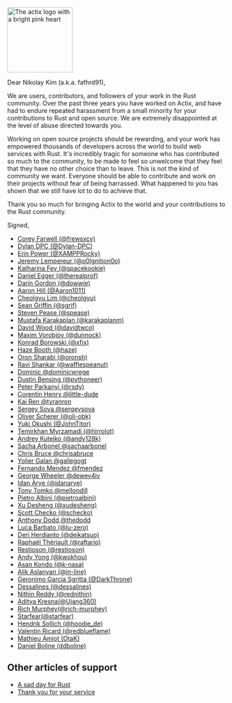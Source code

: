 <img src="./actix-heart.png" width=150 alt="The actix logo with a bright pink heart">

Dear Nikolay Kim (a.k.a. fafhrd91),

We are users, contributors, and followers of your work in the Rust community. Over the past three years you have worked on Actix, and have had to endure repeated harassment from a small minority for your contributions to Rust and open source. We are extremely disappointed at the level of abuse directed towards you.

Working on open source projects should be rewarding, and your work has empowered thousands of developers across the world to build web services with Rust. It's incredibly tragic for someone who has contributed so much to the community, to be made to feel so unwelcome that they feel that they have no other choice than to leave. This is not the kind of community we want. Everyone should be able to contribute and work on their projects without fear of being harrassed. What happened to you has shown that we still have lot to do to achieve that.

Thank you so much for bringing Actix to the world and your contributions to the Rust community.

Signed,

* [Corey Farwell (@frewsxcv)](https://rwell.org)
* [Dylan DPC (@Dylan-DPC)](https://github.com/Dylan-DPC)
* [Erin Power (@XAMPPRocky)](https://github.com/XAMPPRocky)
* [Jeremy Lempereur (@o0Ignition0o)](https://github.com/o0Ignition0o)
* [Katharina Fey (@spacekookie)](https://spacekookie.de)
* [Daniel Egger (@therealprof)](https://github.com/therealprof)
* [Darin Gordon (@dowwie)](https://github.com/Dowwie)
* [Aaron Hill (@Aaron1011)](https://github.com/Aaron1011)
* [Cheolgyu Lim (@cheolgyu)](https://github.com/cheolgyu)
* [Sean Griffin (@sgrif)](https://github.com/sgrif)
* [Steven Pease (@spease)](https://github.com/spease)
* [Mustafa Karakaplan (@karakaplanm)](https://github.com/karakaplanm)
* [David Wood (@davidtwco)](https://github.com/davidtwco)
* [Maxim Vorobjov (@dunnock)](https://github.com/dunnock)
* [Konrad Borowski (@xfix)](https://github.com/xfix)
* [Haze Booth (@haze)](https://github.com/haze)
* [Oron Sharabi (@oronsh)](https://github.com/oronsh)
* [Ravi Shankar (@wafflespeanut)](https://github.com/wafflespeanut)
* [Dominic @dominicwrege](https://github.com/DominicWrege)
* [Dustin Bensing (@pythoneer)](https://github.com/pythoneer)
* [Peter Parkanyi (@rsdy)](https://github.com/rsdy)
* [Corentin Henry @little-dude](https://github.com/little-dude)
* [Kai Ren @tyranron](https://github.com/tyranron)
* [Sergey Sova @sergeysova](https://github.com/sergeysova)
* [Oliver Scherer (@oli-obk)](https://github.com/oli-obk)
* [Yuki Okushi (@JohnTitor)](https://github.com/JohnTitor)
* [Temirkhan Myrzamadi (@hirrolot)](https://github.com/Hirrolot)
* [Andrey Kutejko (@andy128k)](https://github.com/andy128k)
* [Sacha Arbonel @sachaarbonel](https://github.com/sachaarbonel)
* [Chris Bruce @chrisabruce](https://github.com/chrisabruce)
* [Yolier Galan @gallegogt](https://github.com/gallegogt)
* [Fernando Mendez @fmendez](https://github.com/fmendez)
* [George Wheeler @dewey4iv](https://github.com/dewey4iv)
* [Idan Arye (@idanarye)](https://github.com/idanarye)
* [Tony Tomko @mellondill](https://github.com/Mellondill)
* [Pietro Albini (@pietroalbini)](https://github.com/pietroalbini)
* [Xu Desheng (@xudesheng)](https://github.com/xudesheng)
* [Scott Checko (@schecko)](https://github.com/schecko)
* [Anthony Dodd @thedodd](https://github.com/thedodd)
* [Luca Barbato (@lu-zero)](https://github.com/lu-zero)
* [Deri Herdianto (@deikatsuo)](https://github.com/deikatsuo)
* [Raphaël Thériault (@raftario)](https://github.com/raftario)
* [Restioson (@restioson)](https://github.com/Restioson)
* [Andy Yong (@kwokhou)](https://github.com/kwokhou)
* [Asan Kondo (@k-nasa)](https://github.com/k-nasa)
* [Alik Aslanyan (@in-line)](https://github.com/in-line)
* [Geronimo Garcia Sgritta (@DarkThrone)](https://github.com/darkthrone)
* [Dessalines (@dessalines)](https://github.com/dessalines)
* [Nithin Reddy (@rednithin)](https://github.com/rednithin)
* [Aditya Kresna(@Ujang360)](https://github.com/Ujang360)
* [Rich Murphey(@rich-murphey)](https://github.com/rich-murphey)
* [Starfear(@starfear)](https://github.com/starfear)
* [Hendrik Sollich (@hoodie_de)](https://github.com/hoodie)
* [Valentin Ricard (@redblueflame)](https://github.com/redblueflame)
* [Mathieu Amiot (OtaK)](https://github.com/OtaK)
* [Daniel Boline (ddboline)](https://github.com/ddboline)

## Other articles of support

* [A sad day for Rust](https://words.steveklabnik.com/a-sad-day-for-rust)
* [Thank you for your service](https://github.com/actix/actix-web/issues/4)
